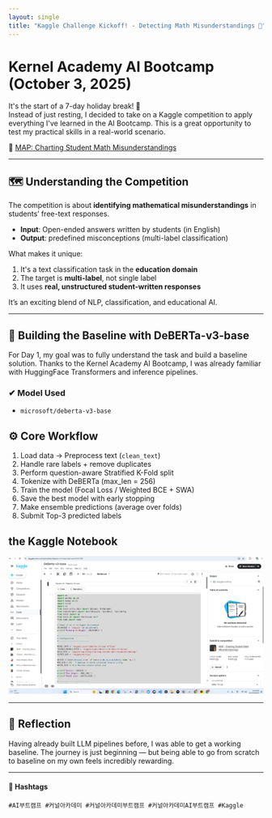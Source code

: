 ```yaml
---
layout: single
title: "Kaggle Challenge Kickoff! - Detecting Math Misunderstandings 🧠"
---
```


# Kernel Academy AI Bootcamp (October 3, 2025)

It's the start of a 7-day holiday break! 🎉  
Instead of just resting, I decided to take on a Kaggle competition to apply everything I've learned in the AI Bootcamp. This is a great opportunity to test my practical skills in a real-world scenario.

🔗 [MAP: Charting Student Math Misunderstandings](https://www.kaggle.com/competitions/map-charting-student-math-misunderstandings)

---

## 🗺 Understanding the Competition

The competition is about **identifying mathematical misunderstandings** in students’ free-text responses.

- **Input**: Open-ended answers written by students (in English)
- **Output**: predefined misconceptions (multi-label classification)

What makes it unique:
1. It's a text classification task in the **education domain**
2. The target is **multi-label**, not single label
3. It uses **real, unstructured student-written responses**

It’s an exciting blend of NLP, classification, and educational AI.

---

## 🧱 Building the Baseline with DeBERTa-v3-base

For Day 1, my goal was to fully understand the task and build a baseline solution. Thanks to the Kernel Academy AI Bootcamp, I was already familiar with HuggingFace Transformers and inference pipelines.

### ✔ Model Used
- `microsoft/deberta-v3-base`

## ⚙️ Core Workflow
1. Load data → Preprocess text (`clean_text`)
2. Handle rare labels + remove duplicates
3. Perform question-aware Stratified K-Fold split
4. Tokenize with DeBERTa (max_len = 256)
5. Train the model (Focal Loss / Weighted BCE + SWA)
6. Save the best model with early stopping
7. Make ensemble predictions (average over folds)
8. Submit Top-3 predicted labels


## the Kaggle Notebook

![MAP Competition](/assets/images/kaggle-day1.jpg)

---

## 💬 Reflection

Having already built LLM pipelines before, I was able to get a working baseline. The journey is just beginning — but being able to go from scratch to baseline on my own feels incredibly rewarding.

---

#### 🔖 Hashtags  
`#AI부트캠프 #커널아카데미 #커널아카데미부트캠프 #커널아카데미AI부트캠프 #Kaggle`
